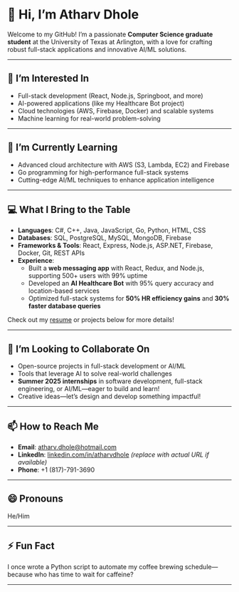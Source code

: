 # 👋 Hi, I’m Atharv Dhole  
Welcome to my GitHub! I’m a passionate **Computer Science graduate student** at the University of Texas at Arlington, with a love for crafting robust full-stack applications and innovative AI/ML solutions.

---

## 👀 I’m Interested In  
- Full-stack development (React, Node.js, Springboot, and more)  
- AI-powered applications (like my Healthcare Bot project)  
- Cloud technologies (AWS, Firebase, Docker) and scalable systems  
- Machine learning for real-world problem-solving  

---

## 🌱 I’m Currently Learning  
- Advanced cloud architecture with AWS (S3, Lambda, EC2) and Firebase  
- Go programming for high-performance full-stack systems  
- Cutting-edge AI/ML techniques to enhance application intelligence  

---

## 💻 What I Bring to the Table  
- **Languages**: C#, C++, Java, JavaScript, Go, Python, HTML, CSS  
- **Databases**: SQL, PostgreSQL, MySQL, MongoDB, Firebase  
- **Frameworks & Tools**: React, Express, Node.js, ASP.NET, Firebase, Docker, Git, REST APIs  
- **Experience**:  
  - Built a **web messaging app** with React, Redux, and Node.js, supporting 500+ users with 99% uptime  
  - Developed an **AI Healthcare Bot** with 95% query accuracy and location-based services  
  - Optimized full-stack systems for **50% HR efficiency gains** and **30% faster database queries**  

Check out my [resume](#) or projects below for more details!  

---

## 💞️ I’m Looking to Collaborate On  
- Open-source projects in full-stack development or AI/ML  
- Tools that leverage AI to solve real-world challenges  
- **Summer 2025 internships** in software development, full-stack engineering, or AI/ML—eager to build and learn!  
- Creative ideas—let’s design and develop something impactful!  

---

## 📫 How to Reach Me  
- **Email**: [atharv.dhole@hotmail.com](mailto:atharv.dhole@hotmail.com)  
- **LinkedIn**: [linkedin.com/in/atharvdhole](https://www.linkedin.com/in/atharvdhole) *(replace with actual URL if available)*  
- **Phone**: +1 (817)-791-3690  

---

## 😄 Pronouns  
He/Him  

---

## ⚡ Fun Fact  
I once wrote a Python script to automate my coffee brewing schedule—because who has time to wait for caffeine? 

---
